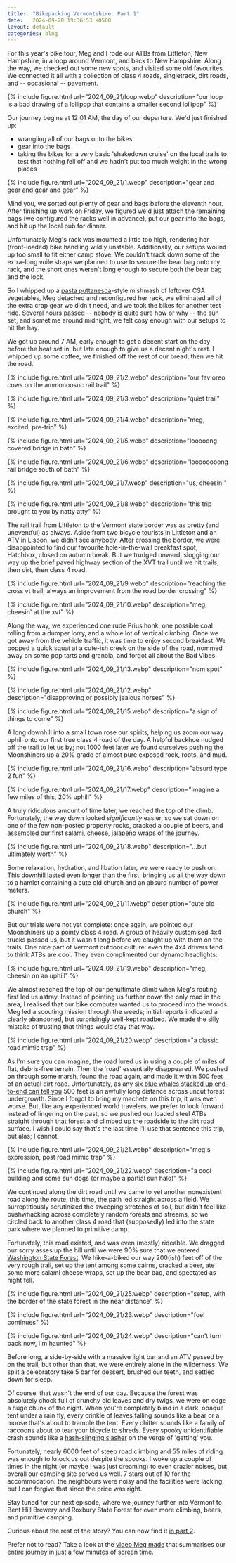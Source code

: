 ```yaml
---
title:  "Bikepacking Vermontshire: Part 1"
date:   2024-09-28 19:36:53 +0500
layout: default
categories: blog
---
```


For this year's bike tour, Meg and I rode our ATBs from Littleton, New Hampshire, in a loop around Vermont, and back to New Hampshire. Along the way, we checked out some new spots, and visited some old favourites. We connected it all with a collection of class 4 roads, singletrack, dirt roads, and -- occasional -- pavement.

<!-- readmore -->


{% include figure.html url="2024_09_21/loop.webp" description="our loop is a bad drawing of a lollipop that contains a smaller second lollipop" %}

Our journey begins at 12:01 AM, the day of our departure. We'd just finished up:

* wrangling all of our bags onto the bikes
* gear into the bags
* taking the bikes for a very basic 'shakedown cruise' on the local trails to test that nothing fell off and we hadn't put too much weight in the wrong places

{% include figure.html url="2024_09_21/1.webp" description="gear and gear and gear and gear" %}

Mind you, we sorted out plenty of gear and bags before the eleventh hour. After finishing up work on Friday, we figured we'd just attach the remaining bags (we configured the racks well in advance), put our gear into the bags, and hit up the local pub for dinner.

Unfortunately Meg's rack was mounted a little too high, rendering her (front-loaded) bike handling wildly unstable. Additionally, our setups wound up too small to fit either camp stove. We couldn't track down some of the extra-long voile straps we planned to use to secure the bear bag onto my rack, and the short ones weren't long enough to secure both the bear bag and the lock.

So I whipped up a [pasta puttanesca](https://snicket.fandom.com/wiki/Pasta_Puttanesca)-style mishmash of leftover CSA vegetables, Meg detached and reconfigured her rack, we eliminated all of the extra crap gear we didn't need, and we took the bikes for another test ride. Several hours passed -- nobody is quite sure how or why -- the sun set, and sometime around midnight, we felt cosy enough with our setups to hit the hay.

We got up around 7 AM, early enough to get a decent start on the day before the heat set in, but late enough to give us a decent night's rest. I whipped up some coffee, we finished off the rest of our bread, then we hit the road.

{% include figure.html url="2024_09_21/2.webp" description="our fav oreo cows on the ammonoosuc rail trail" %}

{% include figure.html url="2024_09_21/3.webp" description="quiet trail" %}

{% include figure.html url="2024_09_21/4.webp" description="meg, excited, pre-trip" %}

{% include figure.html url="2024_09_21/5.webp" description="looooong covered bridge in bath" %}

{% include figure.html url="2024_09_21/6.webp" description="loooooooong rail bridge south of bath" %}

{% include figure.html url="2024_09_21/7.webp" description="us, cheesin'" %}

{% include figure.html url="2024_09_21/8.webp" description="this trip brought to you by natty atty" %}

The rail trail from Littleton to the Vermont state border was as pretty (and uneventful) as always. Aside from two bicycle tourists in Littleton and an ATV in Lisbon, we didn't see anybody. After crossing the border, we were disappointed to find our favourite hole-in-the-wall breakfast spot, Hatchbox, closed on autumn break. But we trudged onward, slogging our way up the brief paved highway section of the XVT trail until we hit trails, then dirt, then class 4 road.

{% include figure.html url="2024_09_21/9.webp" description="reaching the cross vt trail; always an improvement from the road border crossing" %}

{% include figure.html url="2024_09_21/10.webp" description="meg, cheesin' at the xvt" %}

Along the way, we experienced one rude Prius honk, one possible coal rolling from a dumper lorry, and a whole lot of vertical climbing. Once we got away from the vehicle traffic, it was time to enjoy second breakfast. We popped a quick squat at a cute-ish creek on the side of the road, nommed away on some pop tarts and granola, and forgot all about the Bad Vibes.

{% include figure.html url="2024_09_21/13.webp" description="nom spot" %}

{% include figure.html url="2024_09_21/12.webp" description="disapproving or possibly jealous horses" %}

{% include figure.html url="2024_09_21/15.webp" description="a sign of things to come" %}

A long downhill into a small town rose our spirits, helping us zoom our way uphill onto our first true class 4 road of the day. A helpful backhoe nudged off the trail to let us by; not 1000 feet later we found ourselves pushing the Moonshiners up a 20% grade of almost pure exposed rock, roots, and mud.

{% include figure.html url="2024_09_21/16.webp" description="absurd type 2 fun" %}

{% include figure.html url="2024_09_21/17.webp" description="imagine a few miles of this, 20% uphill" %}

A truly ridiculous amount of time later, we reached the top of the climb. Fortunately, the way down looked _significantly_ easier, so we sat down on one of the few non-posted property rocks, cracked a couple of beers, and assembled our first salami, cheese, jalapeño wraps of the journey.

{% include figure.html url="2024_09_21/18.webp" description="...but ultimately worth" %}

Some relaxation, hydration, and libation later, we were ready to push on. This downhill lasted even longer than the first, bringing us all the way down to a hamlet containing a cute old church and an absurd number of power meters.

{% include figure.html url="2024_09_21/11.webp" description="cute old church" %}

But our trials were not yet complete: once again, we pointed our Moonshiners up a pointy class 4 road. A group of heavily customised 4x4 trucks passed us, but it wasn't long before we caught up with them on the trails. One nice part of Vermont outdoor culture: even the 4x4 drivers tend to think ATBs are cool. They even complimented our dynamo headlights.

{% include figure.html url="2024_09_21/19.webp" description="meg, cheesin on an uphill" %}

We almost reached the top of our penultimate climb when Meg's routing first led us astray. Instead of pointing us further down the only road in the area, I realised that our bike computer wanted us to proceed into the woods. Meg led a scouting mission through the weeds; initial reports indicated a clearly abandoned, but surprisingly well-kept roadbed. We made the silly mistake of trusting that things would stay that way.

{% include figure.html url="2024_09_21/20.webp" description="a classic road mimic trap" %}

As I'm sure you can imagine, the road lured us in using a couple of miles of flat, debris-free terrain. Then the 'road' essentially disappeared. We pushed on through some marsh, found the road again, and made it within 500 feet of an actual dirt road. Unfortunately, as any [six blue whales stacked up end-to-end can tell you](https://en.wikipedia.org/wiki/Blue_whale) 500 feet is an awfully long distance across uncut forest undergrowth. Since I forgot to bring my machete on this trip, it was even worse. But, like any experienced world travelers, we prefer to look forward instead of lingering on the past, so we pushed our loaded steel ATBs straight through that forest and climbed up the roadside to the dirt road surface. I wish I could say that's the last time I'll use that sentence this trip, but alas; I cannot.

{% include figure.html url="2024_09_21/21.webp" description="meg's expression, post road mimic trap" %}

{% include figure.html url="2024_09_21/22.webp" description="a cool building and some sun dogs (or maybe a partial sun halo)" %}

We continued along the dirt road until we came to yet another nonexistent road along the route; this time, the path led straight across a field. We surreptitiously scrutinized the sweeping stretches of soil, but didn't feel like bushwhacking across completely random forests and streams, so we circled back to another class 4 road that (supposedly) led into the state park where we planned to primitive camp.

Fortunately, this road existed, and was even (mostly) rideable. We dragged our sorry asses up the hill until we were 90% sure that we entered [Washington State Forest](https://stateparks.com/washington_state_forest_in_vermont.html). We hike-a-biked our way 200(ish) feet off of the very rough trail, set up the tent among some cairns, cracked a beer, ate some more salami cheese wraps, set up the bear bag, and spectated as night fell.

{% include figure.html url="2024_09_21/25.webp" description="setup, with the border of the state forest in the near distance" %}

{% include figure.html url="2024_09_21/23.webp" description="fuel continues" %}

{% include figure.html url="2024_09_21/24.webp" description="can't turn back now, i'm haunted" %}

Before long, a side-by-side with a massive light bar and an ATV passed by on the trail, but other than that, we were entirely alone in the wilderness. We split a celebratory take 5 bar for dessert, brushed our teeth, and settled down for sleep.

Of course, that wasn't the end of our day. Because the forest was absolutely chock full of crunchy old leaves and dry twigs, we were on edge a huge chunk of the night. When you're completely blind in a dark, opaque tent under a rain fly, every crinkle of leaves falling sounds like a bear or a moose that's about to trample the tent. Every chitter sounds like a family of raccoons about to tear your bicycle to shreds. Every spooky unidentifiable crash sounds like a [hash-slinging slasher](https://spongebob.fandom.com/wiki/Hash-slinging_slasher) on the verge of 'getting' you.

Fortunately, nearly 6000 feet of steep road climbing and 55 miles of riding was enough to knock us out despite the spooks. I woke up a couple of times in the night (or maybe I was just dreaming) to even crazier noises, but overall our camping site served us well. 7 stars out of 10 for the accommodation: the neighbours were noisy and the facilities were lacking, but I can forgive that since the price was right.

Stay tuned for our next episode, where we journey further into Vermont to Bent Hill Brewery and Roxbury State Forest for even more climbing, beers, and primitive camping.

Curious about the rest of the story? You can now find it [in part 2](/blog/2024/09/29/bikepacking-vt-nh-2/).

Prefer not to read? Take a look at the [video Meg made](/blog/2024/10/01/bikepacking-vt-nh-video/) that summarises our entire journey in just a few minutes of screen time.
